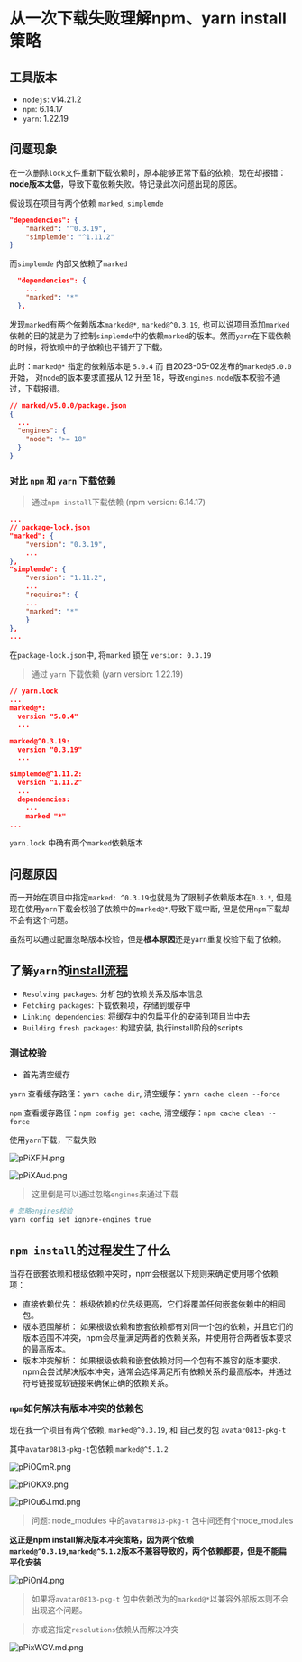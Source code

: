 # 从一次下载失败理解npm、yarn install策略

## 工具版本

- `nodejs`: v14.21.2
- `npm`: 6.14.17
- `yarn`: 1.22.19

## 问题现象

在一次删除`lock`文件重新下载依赖时，原本能够正常下载的依赖，现在却报错：**node版本太低**，导致下载依赖失败。特记录此次问题出现的原因。

假设现在项目有两个依赖 `marked`, `simplemde`

```json
"dependencies": {
    "marked": "^0.3.19",
    "simplemde": "^1.11.2"
}
```

而`simplemde` 内部又依赖了`marked`

```json
  "dependencies": {
    ...
    "marked": "*"
  },
```

发现`marked`有两个依赖版本`marked@*`, `marked@^0.3.19`, 也可以说项目添加`marked`依赖的目的就是为了控制`simplemde`中的依赖`marked`的版本。然而`yarn`在下载依赖的时候，将依赖中的子依赖也平铺开了下载。

此时：`marked@*` 指定的依赖版本是 `5.0.4` 而 自2023-05-02发布的`marked@5.0.0`开始， 对`node`的版本要求直接从 12 升至 18，导致`engines.node`版本校验不通过，下载报错。

```json
// marked/v5.0.0/package.json
{
  ...
  "engines": {
    "node": ">= 18"
  }
}
```

### 对比 `npm` 和 `yarn` 下载依赖

> 通过`npm install`下载依赖 (npm version: 6.14.17)

```json
...
// package-lock.json
"marked": {
    "version": "0.3.19",
    ...
},
"simplemde": {
    "version": "1.11.2",
    ...
    "requires": {
    ...
    "marked": "*"
    }
},
...
```

在`package-lock.json`中, 将`marked` 锁在 `version: 0.3.19`
> 通过 `yarn` 下载依赖 (yarn version: 1.22.19)

```json
// yarn.lock
...
marked@*:
  version "5.0.4"
  ...

marked@^0.3.19:
  version "0.3.19"
  ...

simplemde@^1.11.2:
  version "1.11.2"
  ...
  dependencies:
    ...
    marked "*"
...
```

`yarn.lock` 中确有两个`marked`依赖版本

## 问题原因

而一开始在项目中指定`marked: ^0.3.19`也就是为了限制子依赖版本在`0.3.*`, 但是现在使用`yarn`下载会校验子依赖中的`marked@*`,导致下载中断, 但是使用`npm`下载却不会有这个问题。

虽然可以通过配置忽略版本校验，但是**根本原因**还是`yarn`重复校验下载了依赖。

## 了解`yarn`的[install流程](https://yarnpkg.com/cli/install)

- `Resolving packages`: 分析包的依赖关系及版本信息
- `Fetching packages`: 下载依赖项，存储到缓存中
- `Linking dependencies`: 将缓存中的包扁平化的安装到项目当中去
- `Building fresh packages`: 构建安装, 执行install阶段的scripts

### 测试校验

- 首先清空缓存

`yarn` 查看缓存路径：`yarn cache dir`, 清空缓存：`yarn cache clean --force`

`npm` 查看缓存路径：`npm config get cache`, 清空缓存：`npm cache clean --force`

使用`yarn`下载，下载失败

![pPiXFjH.png](https://s1.ax1x.com/2023/08/03/pPiXFjH.png)

![pPiXAud.png](https://s1.ax1x.com/2023/08/03/pPiXAud.png)

> 这里倒是可以通过忽略`engines`来通过下载

```bash
# 忽略engines校验
yarn config set ignore-engines true
```

## `npm install`的过程发生了什么

当存在嵌套依赖和根级依赖冲突时，npm会根据以下规则来确定使用哪个依赖项：

- 直接依赖优先： 根级依赖的优先级更高，它们将覆盖任何嵌套依赖中的相同包。
- 版本范围解析： 如果根级依赖和嵌套依赖都有对同一个包的依赖，并且它们的版本范围不冲突，npm会尽量满足两者的依赖关系，并使用符合两者版本要求的最高版本。
- 版本冲突解析： 如果根级依赖和嵌套依赖对同一个包有不兼容的版本要求，npm会尝试解决版本冲突，通常会选择满足所有依赖关系的最高版本，并通过符号链接或软链接来确保正确的依赖关系。

### `npm`如何解决有版本冲突的依赖包

现在我一个项目有两个依赖, `marked@^0.3.19`, 和 自己发的包 `avatar0813-pkg-t`

其中`avatar0813-pkg-t`包依赖 `marked@^5.1.2`

![pPiOQmR.png](https://s1.ax1x.com/2023/08/03/pPiOQmR.png)

![pPiOKX9.png](https://s1.ax1x.com/2023/08/03/pPiOKX9.png)

![pPiOu6J.md.png](https://s1.ax1x.com/2023/08/03/pPiOu6J.md.png)

> 问题: node_modules 中的`avatar0813-pkg-t` 包中间还有个node_modules

**这正是npm install解决版本冲突策略，因为两个依赖`marked@^0.3.19`,`marked@^5.1.2`版本不兼容导致的，两个依赖都要，但是不能扁平化安装**

![pPiOnl4.png](https://s1.ax1x.com/2023/08/03/pPiOnl4.png)

> 如果将`avatar0813-pkg-t` 包中依赖改为的`marked@*`以兼容外部版本则不会出现这个问题。

> 亦或这指定`resolutions`依赖从而解决冲突

![pPixWGV.md.png](https://s1.ax1x.com/2023/08/03/pPixWGV.md.png)
